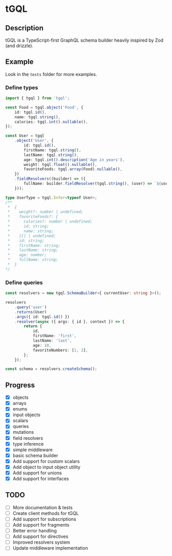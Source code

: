 # tGQL

## Description
tGQL is a TypeScript-first GraphQL schema builder heavily inspired by Zod (and drizzle).

## Example 
Look in the `tests` folder for more examples.

### Define types
```typescript
import { tgql } from 'tgql';

const Food = tgql.object('Food', {
	id: tgql.id(),
	name: tgql.string(),
	calories: tgql.int().nullable(),
});

const User = tgql
	.object('User', {
		id: tgql.id(),
		firstName: tgql.string(),
		lastName: tgql.string(),
		age: tgql.int().description('Age in years'),
		weight: tgql.float().nullable(),
		favoriteFoods: tgql.array(Food).nullable(),
	})
	.fieldResolvers((builder) => ({
		fullName: builder.fieldResolver(tgql.string(), (user) => `${user.firstName} ${user.lastName}`),
	}));

type UserType = tgql.Infer<typeof User>;
/**
 *  {
 *    weight?: number | undefined;
 *    favoriteFoods?: {
 *      calories?: number | undefined;
 *      id: string;
 *      name: string;
 *    }[] | undefined;
 *    id: string;
 *    firstName: string;
 *    lastName: string;
 *    age: number;
 *    fullName: string;
 *  }
*/
```

### Define queries
```typescript
const resolvers = new tgql.SchemaBuilder<{ currentUser: string }>();

resolvers
	.query('user')
	.returns(User)
	.args({ id: tgql.id() })
	.resolver(async ({ args: { id }, context }) => {
		return {
			id,
			firstName: 'first',
			lastName: 'last',
			age: 10,
			favoriteNumbers: [1, 2],
		};
	});

const schema = resolvers.createSchema();
```

## Progress

- [x] objects
- [x] arrays
- [x] enums
- [x] input objects
- [x] scalars
- [x] queries
- [x] mutations
- [x] field resolvers
- [x] type inference
- [x] simple middleware
- [x] basic schema builder
- [x] Add support for custom scalars
- [x] Add object to input object utility
- [x] Add support for unions
- [x] Add support for interfaces

## TODO

- [ ] More documentation & tests
- [ ] Create client methods for tGQL
- [ ] Add support for subscriptions
- [ ] Add support for fragments
- [ ] Better error handling
- [ ] Add support for directives
- [ ] Improved resolvers system
- [ ] Update middleware implementation
